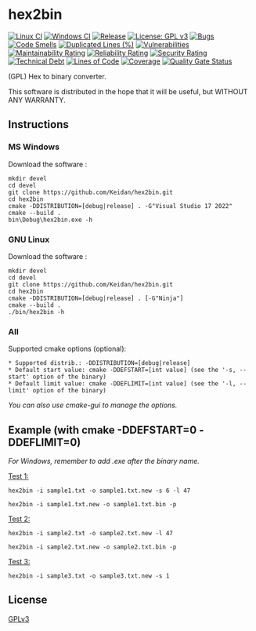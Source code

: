 # hex2bin
[![Linux CI](https://github.com/Keidan/hex2bin/actions/workflows/linux.yml/badge.svg)][linuxCI]
[![Windows CI](https://github.com/Keidan/hex2bin/actions/workflows/windows.yml/badge.svg)][windowsCI]
[![Release](https://img.shields.io/github/v/release/Keidan/hex2bin.svg?logo=github)][releases]
[![License: GPL v3](https://img.shields.io/badge/License-GPLv3-blue.svg)][license]
[![Bugs](https://sonarcloud.io/api/project_badges/measure?project=Keidan_hex2bin&metric=bugs)][sonarcloud]
[![Code Smells](https://sonarcloud.io/api/project_badges/measure?project=Keidan_hex2bin&metric=code_smells)][sonarcloud]
[![Duplicated Lines (%)](https://sonarcloud.io/api/project_badges/measure?project=Keidan_hex2bin&metric=duplicated_lines_density)][sonarcloud]
[![Vulnerabilities](https://sonarcloud.io/api/project_badges/measure?project=Keidan_hex2bin&metric=vulnerabilities)][sonarcloud]
[![Maintainability Rating](https://sonarcloud.io/api/project_badges/measure?project=Keidan_hex2bin&metric=sqale_rating)][sonarcloud]
[![Reliability Rating](https://sonarcloud.io/api/project_badges/measure?project=Keidan_hex2bin&metric=reliability_rating)][sonarcloud]
[![Security Rating](https://sonarcloud.io/api/project_badges/measure?project=Keidan_hex2bin&metric=security_rating)][sonarcloud]
[![Technical Debt](https://sonarcloud.io/api/project_badges/measure?project=Keidan_hex2bin&metric=sqale_index)][sonarcloud]
[![Lines of Code](https://sonarcloud.io/api/project_badges/measure?project=Keidan_hex2bin&metric=ncloc)][sonarcloud]
[![Coverage](https://sonarcloud.io/api/project_badges/measure?project=Keidan_hex2bin&metric=coverage)][sonarcloud]
[![Quality Gate Status](https://sonarcloud.io/api/project_badges/measure?project=Keidan_hex2bin&metric=alert_status)][sonarcloud]


(GPL) Hex to binary converter.

This software is distributed in the hope that it will be useful, but WITHOUT ANY WARRANTY.

## Instructions

### MS Windows
Download the software :

	mkdir devel
	cd devel
	git clone https://github.com/Keidan/hex2bin.git
	cd hex2bin
	cmake -DDISTRIBUTION=[debug|release] . -G"Visual Studio 17 2022"
	cmake --build .
	bin\Debug\hex2bin.exe -h

### GNU Linux
Download the software :

	mkdir devel
	cd devel
	git clone https://github.com/Keidan/hex2bin.git
	cd hex2bin
	cmake -DDISTRIBUTION=[debug|release] . [-G"Ninja"]
	cmake --build .
	./bin/hex2bin -h

### All
Supported cmake options (optional):

	* Supported distrib.: -DDISTRIBUTION=[debug|release]
	* Default start value: cmake -DDEFSTART=[int value] (see the '-s, --start' option of the binary)
	* Default limit value: cmake -DDEFLIMIT=[int value] (see the '-l, --limit' option of the binary)

_You can also use cmake-gui to manage the options._
		
## Example (with cmake -DDEFSTART=0 -DDEFLIMIT=0)
_For Windows, remember to add .exe after the binary name._

<ins>Test 1:</ins>

`hex2bin -i sample1.txt -o sample1.txt.new -s 6 -l 47`

`hex2bin -i sample1.txt.new -o sample1.txt.bin -p`

<ins>Test 2:</ins>

`hex2bin -i sample2.txt -o sample2.txt.new -l 47`

`hex2bin -i sample2.txt.new -o sample2.txt.bin -p`

<ins>Test 3:</ins>

`hex2bin -i sample3.txt -o sample3.txt.new -s 1`


## License

[GPLv3](https://github.com/Keidan/hex2bin/blob/master/license.txt)

[linuxCI]: https://github.com/Keidan/hex2bin/actions?query=workflow%3ALinux
[windowsCI]: https://github.com/Keidan/hex2bin/actions?query=workflow%3AWindows
[sonarcloud]: https://sonarcloud.io/summary/new_code?id=Keidan_hex2bin
[releases]: https://github.com/Keidan/hex2bin/releases
[license]: https://github.com/Keidan/hex2bin/blob/master/license.txt
